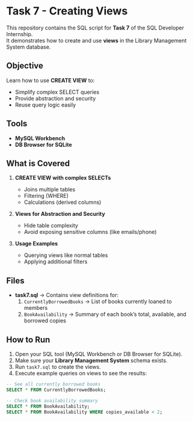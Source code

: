 # Task 7 - Creating Views

This repository contains the SQL script for **Task 7** of the SQL Developer Internship.  
It demonstrates how to create and use **views** in the Library Management System database.


## Objective
Learn how to use **CREATE VIEW** to:
- Simplify complex SELECT queries  
- Provide abstraction and security  
- Reuse query logic easily  


## Tools
- **MySQL Workbench**  
- **DB Browser for SQLite**  


## What is Covered

1. **CREATE VIEW with complex SELECTs**
   - Joins multiple tables
   - Filtering (WHERE)
   - Calculations (derived columns)

2. **Views for Abstraction and Security**
   - Hide table complexity
   - Avoid exposing sensitive columns (like emails/phone)

3. **Usage Examples**
   - Querying views like normal tables  
   - Applying additional filters


## Files
- **task7.sql** → Contains view definitions for:
  1. `CurrentlyBorrowedBooks` → List of books currently loaned to members
  2. `BookAvailability` → Summary of each book’s total, available, and borrowed copies  


## How to Run

1. Open your SQL tool (MySQL Workbench or DB Browser for SQLite).  
2. Make sure your **Library Management System** schema exists.  
3. Run `task7.sql` to create the views.  
4. Execute example queries on views to see the results:

```sql
-- See all currently borrowed books
SELECT * FROM CurrentlyBorrowedBooks;

-- Check book availability summary
SELECT * FROM BookAvailability;
SELECT * FROM BookAvailability WHERE copies_available < 2;
